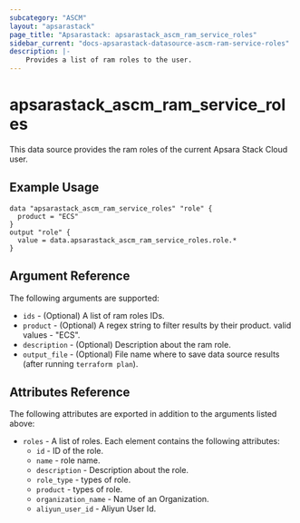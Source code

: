 ```yaml
---
subcategory: "ASCM"
layout: "apsarastack"
page_title: "Apsarastack: apsarastack_ascm_ram_service_roles"
sidebar_current: "docs-apsarastack-datasource-ascm-ram-service-roles"
description: |-
    Provides a list of ram roles to the user.
---
```


# apsarastack\_ascm_ram_service_roles

This data source provides the ram roles of the current Apsara Stack Cloud user.

## Example Usage

```
data "apsarastack_ascm_ram_service_roles" "role" {
  product = "ECS"
}
output "role" {
  value = data.apsarastack_ascm_ram_service_roles.role.*
}
```

## Argument Reference

The following arguments are supported:

* `ids` - (Optional) A list of ram roles IDs.
* `product` - (Optional) A regex string to filter results by their product. valid values - "ECS".
* `description` - (Optional) Description about the ram role.
* `output_file` - (Optional) File name where to save data source results (after running `terraform plan`).

## Attributes Reference

The following attributes are exported in addition to the arguments listed above:

* `roles` - A list of roles. Each element contains the following attributes:
    * `id` - ID of the role.
    * `name` - role name.
    * `description` - Description about the role.
    * `role_type` - types of role.
    * `product` - types of role.
    * `organization_name` - Name of an Organization.
    * `aliyun_user_id` - Aliyun User Id.
     

